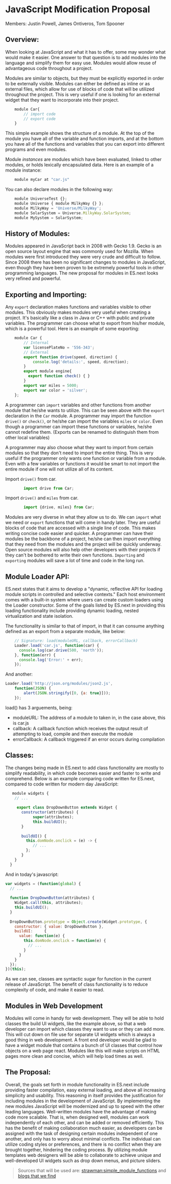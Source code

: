 JavaScript Modification Proposal
================================

Members: Justin Powell, James Ontiveros, Tom Spooner

Overview:
---------
When looking at JavaScript and what it has to offer, some may wonder what would make it easier. One answer to that question is to add modules into the language and simplify them for easy use. Modules would allow reuse of advantageous code throughout a project.

Modules are similar to objects, but they must be explicitly exported in order to be externally visible. Modules can either be defined as inline or as external files, which allow for use of blocks of code that will be utilized throughout the project. This is very useful if one is looking for an external widget that they want to incorporate into their project. 

```JavaScript
	module Car{
		// import code
		// export code
	}
```

This simple example shows the structure of a module. At the top of the module you have all of the variable and function imports, and at the bottom you have all of the functions and variables that you can export into different programs and even modules.

Module *instances* are modules which have been evaluated, linked to other modules, or holds lexically encapsulated data. Here is an example of a module instance:
	
```JavaScript
	module myCar at "car.js"
```

You can also declare modules in the following way:

```JavaScript
	module UniverseTest {};
	module Universe { module MilkyWay {} };
	module MilkyWay = 'Universe/MilkyWay';
	module SolarSystem = Universe.MilkyWay.SolarSystem;
	module MySystem = SolarSystem;
```

History of Modules:
-------------------
Modules appeared in JavaScript back in 2008 with Gecko 1.9. Gecko is an open source layout engine that was commonly used for Mozilla. When modules were first introduced they were very crude and difficult to follow. Since 2008 there has been no significant changes to modules in JavaScript, even though they have been proven to be extremely powerful tools in other programming languages. The new proposal for modules in ES.next looks very refined and powerful.

Exporting and Importing:
------------------------
Any `export` declaration makes functions and variables visible to other modules. This obviously makes modules very useful when creating a project. It's basically like a class in Java or C++ with public and private variables. The programmer can choose what to export from his/her module, which is a powerful tool. Here is an example of some exporting:

```JavaScript
	module Car {
	  	// Internal
	  	var licensePlateNo = '556-343';
	  	// External
	  	export function drive(speed, direction) {
	    	console.log('details:', speed, direction);
	  	}
	  	export module engine{
	  	  export function check() { }
	  	}
	  	export var miles = 5000;
	  	export var color = 'silver';
	};
```
A programmer can `import` variables and other functions from another module that he/she wants to utilize. This can be seen above with the `export` declaration in the `Car` module. A programmer may import the function `drive()` or `check()`, or he/she can import the variables `miles` or `color`. Even though a programmer can import these functions or variables, he/she cannot redefine them. (Exports can be renamed to distinguish them from other local variables)

A programmer may also choose what they want to import from certain modules so that they don't need to import the entire thing. This is very useful if the programmer only wants one function or variable from a module. Even with a few variables or functions it would be smart to not import the entire module if one will not utilize all of its content.

Import `drive()` from car.

```JavaScript
		import drive from Car;
```

Import `drive()` and `miles` from car.

```javascript
		import {drive, miles} from Car;
```

Modules are very diverse in what they allow us to do. We can `import` what we need or `export` functions that will come in handy later. They are useful blocks of code that are accessed with a single line of code. This makes writing concise code easier and quicker. A programmer can have their modules be the backbone of a project, he/she can then import everything that they need from the modules and the project will be quickly underway. Open source modules will also help other developers with their projects if they can't be bothered to write their own functions. `Importing` and `exporting` modules will save a lot of time and code in the long run.

Module Loader API:
------------------
ES.next states that it aims to develop a "dynamic, reflective API for loading module scripts in controlled and selective contexts." Each host environment comes with a built-in system where users can create custom loaders using the Loader constructor. Some of the goals listed by ES.next in providing this loading functionality include providing dynamic loading, nested virtualization and state isolation. 

The functionality is similar to that of import, in that it can consume anything defined as an export from a separate module, like below:
```JavaScript
	// Signature: load(moduleURL, callback, errorCallback)
	Loader.load('car.js', function(car) {
  	  console.log(car.drive(500, 'north'));
	}, function(err) {
  	  console.log('Error:' + err);
	});
```
And another:
```javascript
Loader.load('http://json.org/modules/json2.js',
    function(JSON) {
        alert(JSON.stringify([0, {a: true}]));
    });
```

load() has 3 arguements, being:

* moduleURL: The address of a module to taken in, in the case above, this is car.js
* callback: A callback function which receives the output result of attempting to load, compile and then execute the module
* errorCallback: A callback triggered if an error occurs during compilation


Classes:
--------
The changes being made in ES.next to add class functionality are mostly to simplify readability, in which code becomes easier and faster to write and comprehend. Below is an example comparing code written for ES.next, compared to code written for modern day JavaScript:

```javascript
   module widgets {
  	// ...
 
     export class DropDownButton extends Widget {
       constructor(attributes) {
      	    super(attributes);
      	    this.buildUI();
       }
 
       buildUI() {
         this.domNode.onclick = (e) -> {
        	// ...
       	 };
       }
    }
  }
```

And in today's javascript:

```javascript
var widgets = (function(global) {
  // ...
 
  function DropDownButton(attributes) {
    Widget.call(this, attributes);
    this.buildUI();
  }
 
  DropDownButton.prototype = Object.create(Widget.prototype, {
    constructor: { value: DropDownButton },
    buildUI:     {
      value: function(e) {
        this.domNode.onclick = function(e) {
          // ...
        }
      }
    }
  });
})(this);
```

As we can see, classes are syntactic sugar for function in the current release of JavaScript. The benefit of class functionality is to reduce complexity of code, and make it easier to read.

Modules in Web Development
--------------------------
Modules will come in handy for web development. They will be able to hold classes the build UI widgets, like the example above, so that a web developer can import which classes they want to use or they can add more. This will cut down on file use for separate UI widgets which is always a good thing in web development. A front end developer would be glad to have a widget module that contains a bunch of UI classes that control how objects on a web page react. Modules like this will make scripts on HTML pages more clean and concise, which will help load times as well.

The Proposal:
-------------
Overall, the goals set forth in module functionality in ES.next include providing faster compilation, easy external loading, and above all increasing simplicity and usability. 
This reasoning in itself provides the justification for including modules in the development of JavaScript. By implementing the new modules JavaScript will be modernized and up to speed with the other leading languages.
Well-written modules have the advantage of making code more scalable. That is, when designed well, modules can work independently of each other, and can be added or removed efficiently. This has the benefit of making collaboration much easier, as developers can be assigned with the task of designing certain modules independent of one another, and only has to worry about minimal conflicts. The individual can utilize coding styles or preferences, and there is no conflict when they are brought together, hindering the coding process. By utilizing module templates web designers will be able to collaborate to achieve unique and well-developed UI widgets such as drop down menus, and picture sliders. 


> Sources that will be used are: [strawman:simple_module_functions](http://wiki.ecmascript.org/doku.php?id=strawman:simple_module_functions) and [blogs  that we find](http://addyosmani.com/blog/a-few-new-things-coming-to-javascript/)


